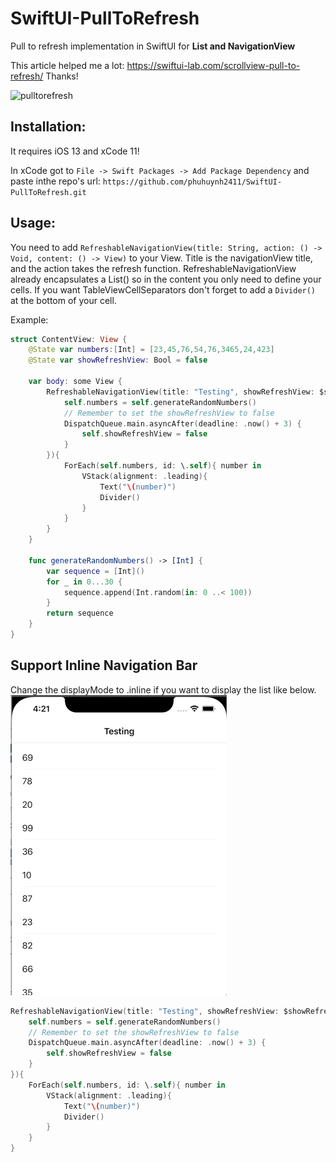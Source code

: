 # SwiftUI-PullToRefresh

Pull to refresh implementation in SwiftUI for **List and NavigationView**

This article helped me a lot: https://swiftui-lab.com/scrollview-pull-to-refresh/
Thanks!

![pulltorefresh](./pull.gif "pulltorefresh")

## Installation: 

It requires iOS 13 and xCode 11!

In xCode got to `File -> Swift Packages -> Add Package Dependency` and paste inthe repo's url: `https://github.com/phuhuynh2411/SwiftUI-PullToRefresh.git`  

## Usage: 
You need to add `RefreshableNavigationView(title: String, action: () -> Void, content: () -> View)` to your View. Title is the navigationView title, and the action takes the refresh function. RefreshableNavigationView already encapsulates a List() so in the content you only need to define your cells. If you want TableViewCellSeparators don't forget to add a `Divider()` at the bottom of your cell.

Example: 

```swift
struct ContentView: View {
    @State var numbers:[Int] = [23,45,76,54,76,3465,24,423]
    @State var showRefreshView: Bool = false
    
    var body: some View {
        RefreshableNavigationView(title: "Testing", showRefreshView: $showRefreshView, displayMode: .inline, action:{
            self.numbers = self.generateRandomNumbers()
            // Remember to set the showRefreshView to false
            DispatchQueue.main.asyncAfter(deadline: .now() + 3) {
                self.showRefreshView = false
            }
        }){
            ForEach(self.numbers, id: \.self){ number in
                VStack(alignment: .leading){
                    Text("\(number)")
                    Divider()
                }
            }
        }
    }
    
    func generateRandomNumbers() -> [Int] {
        var sequence = [Int]()
        for _ in 0...30 {
            sequence.append(Int.random(in: 0 ..< 100))
        }
        return sequence
    }
}
```

## Support Inline Navigation Bar
Change the displayMode to .inline if you want to display the list like below.
![Inline](inline.gif)

```swift
RefreshableNavigationView(title: "Testing", showRefreshView: $showRefreshView, displayMode: .inline, action:{
    self.numbers = self.generateRandomNumbers()
    // Remember to set the showRefreshView to false
    DispatchQueue.main.asyncAfter(deadline: .now() + 3) {
        self.showRefreshView = false
    }
}){
    ForEach(self.numbers, id: \.self){ number in
        VStack(alignment: .leading){
            Text("\(number)")
            Divider()
        }
    }
}
```
